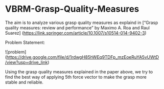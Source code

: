 # VBRM-Grasp-Quality-Measures

The aim is to analyze various grasp quality measures as explaind in [“Grasp quality measures: review and performance” by Maximo A. Roa and Raul Suarez] (https://link.springer.com/article/10.1007/s10514-014-9402-3)

Problem Statement:

![problem] (https://drive.google.com/file/d/1rdwgH85hWEq9TDFp_mzEoeRuYA5vUWtD/view?usp=drive_link)

Using the grasp quality measures explained in the paper above, we try to find the best way of applying 5th force vector to make the grasp more stable and reliable.